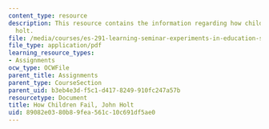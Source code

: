 ```yaml
---
content_type: resource
description: This resource contains the information regarding how children fail, john
  holt.
file: /media/courses/es-291-learning-seminar-experiments-in-education-spring-2003/89082e0380b89fea561c10c691df5ae0_MITES_291S03_1b_holt.pdf
file_type: application/pdf
learning_resource_types:
- Assignments
ocw_type: OCWFile
parent_title: Assignments
parent_type: CourseSection
parent_uid: b3eb4e3d-f5c1-d417-8249-910fc247a57b
resourcetype: Document
title: How Children Fail, John Holt
uid: 89082e03-80b8-9fea-561c-10c691df5ae0
---
```

